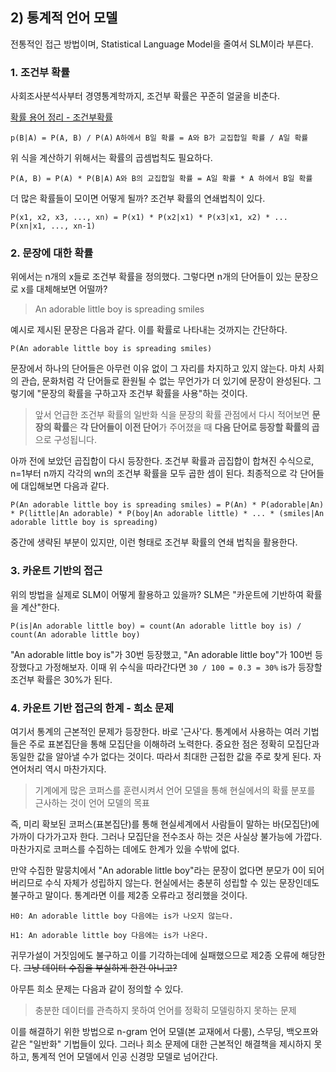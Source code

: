 ## 2) 통계적 언어 모델
전통적인 접근 방법이며, Statistical Language Model을 줄여서 SLM이라 부른다.

### 1. 조건부 확률
사회조사분석사부터 경영통계학까지, 조건부 확률은 꾸준히 얼굴을 비춘다.

[확률 용어 정리 - 조건부확률](https://velog.io/@du-du-zi/%ED%99%95%EB%A5%A0-%EC%9A%A9%EC%96%B4-%EC%A0%95%EB%A6%AC-%EC%A1%B0%EA%B1%B4%EB%B6%80%ED%99%95%EB%A5%A0)

``p(B|A) = P(A, B) / P(A)``
``A하에서 B일 확률 = A와 B가 교집합일 확률 / A일 확률``

위 식을 계산하기 위해서는 확률의 곱셈법칙도 필요하다.

``P(A, B) = P(A) * P(B|A)``
``A와 B의 교집합일 확률 = A일 확률 * A 하에서 B일 확률``

더 많은 확률들이 모이면 어떻게 될까? 조건부 확률의 연쇄법칙이 있다.

``P(x1, x2, x3, ..., xn) = P(x1) * P(x2|x1) * P(x3|x1, x2) * ... P(xn|x1, ..., xn-1)``

### 2. 문장에 대한 확률
위에서는 n개의 x들로 조건부 확률을 정의했다. 그렇다면 n개의 단어들이 있는 문장으로 x를 대체해보면 어떨까?
> An adorable little boy is spreading smiles

예시로 제시된 문장은 다음과 같다. 이를 확률로 나타내는 것까지는 간단하다.

``P(An adorable little boy is spreading smiles)``

문장에서 하나의 단어들은 아무런 이유 없이 그 자리를 차지하고 있지 않는다.
마치 사회의 관습, 문화처럼 각 단어들로 환원될 수 없는 무언가가 더 있기에 문장이 완성된다.
그렇기에 "문장의 확률을 구하고자 조건부 확률을 사용"하는 것이다.

> 앞서 언급한 조건부 확률의 일반화 식을 문장의 확률 관점에서 다시 적어보면 **문장의 확률**은 **각 단어들이 이전 단어**가 주어졌을 때 **다음 단어로 등장할 확률의 곱**으로 구성됩니다.

아까 전에 보았던 곱집합이 다시 등장한다. 조건부 확률과 곱집합이 합쳐진 수식으로, n=1부터 n까지 각각의 wn의 조건부 확률을 모두 곱한 셈이 된다.
최종적으로 각 단어들에 대입해보면 다음과 같다.

``P(An adorable little boy is spreading smiles) =
P(An) * P(adorable|An) * P(little|An adorable) * P(boy|An adorable little) *
... * (smiles|An adorable little boy is spreading)
``

중간에 생략된 부분이 있지만, 이런 형태로 조건부 확률의 연쇄 법칙을 활용한다.

### 3. 카운트 기반의 접근
위의 방법을 실제로 SLM이 어떻게 활용하고 있을까? SLM은 "카운트에 기반하여 확률을 계산"한다.

``P(is|An adorable little boy) = count(An adorable little boy is) / count(An adorable little boy)``

"An adorable little boy is"가 30번 등장했고, "An adorable little boy"가 100번 등장했다고 가정해보자.
이때 위 수식을 따라간다면 ``30 / 100 = 0.3 = 30%`` is가 등장할 조건부 확률은 30%가 된다.

### 4. 카운트 기반 접근의 한계 - 희소 문제
여기서 통계의 근본적인 문제가 등장한다. 바로 '근사'다.
통계에서 사용하는 여러 기법들은 주로 표본집단을 통해 모집단을 이해하려 노력한다.
중요한 점은 정확히 모집단과 동일한 값을 알아낼 수가 없다는 것이다. 따라서 최대한 근접한 값을 주로 찾게 된다.
자연어처리 역시 마찬가지다.

> 기계에게 많은 코퍼스를 훈련시켜서 언어 모델을 통해 현실에서의 확률 분포를 근사하는 것이 언어 모델의 목표

즉, 미리 확보된 코퍼스(표본집단)를 통해 현실세계에서 사람들이 말하는 바(모집단)에 가까이 다가가고자 한다.
그러나 모집단을 전수조사 하는 것은 사실상 불가능에 가깝다. 마찬가지로 코퍼스를 수집하는 데에도 한계가 있을 수밖에 없다.

만약 수집한 말뭉치에서 "An adorable little boy"라는 문장이 없다면 분모가 0이 되어버리므로 수식 자체가 성립하지 않는다.
현실에서는 충분히 성립할 수 있는 문장인데도 불구하고 말이다. 통계라면 이를 제2종 오류라고 정리했을 것이다. 

``H0: An adorable little boy 다음에는 is가 나오지 않는다.``

``H1: An adorable little boy 다음에는 is가 나온다.``

귀무가설이 거짓임에도 불구하고 이를 기각하는데에 실패했으므로 제2종 오류에 해당한다. ~~그냥 데이터 수집을 부실하게 한건 아니고?~~

아무튼 희소 문제는 다음과 같이 정의할 수 있다.

> 충분한 데이터를 관측하지 못하여 언어를 정확히 모델링하지 못하는 문제

이를 해결하기 위한 방법으로 n-gram 언어 모델(본 교재에서 다룸), 스무딩, 백오프와 같은 "일반화" 기법들이 있다.
그러나 희소 문제에 대한 근본적인 해결책을 제시하지 못하고, 통계적 언어 모델에서 인공 신경망 모델로 넘어간다.